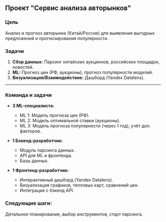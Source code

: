 ## Проект "Сервис анализа авторынков"

### Цель
Анализ и прогноз авторынка (Китай/Россия) для выявления выгодных предложений и прогнозирования популярности.

### Задачи
1.  **Сбор данных:** Парсинг китайских аукционов, российских площадок, новостей.
2.  **ML:** Прогноз цен (РФ, аукционы), прогноз популярности моделей.
3.  **Визуализация/Взаимодействие:** Дашборд (Yandex Datalens).

---
### Команда и задачи

* **3 ML-специалиста:**
    * ML 1: Модель прогноза цен (РФ).
    * ML 2: Модель оптимальной ставки (аукционы).
    * ML 3: Модель прогноза популярности (через 1 год), учёт доп. факторов.

* **1 Бэкенд-разработчик:**
    * Модуль парсинга данных.
    * API для ML и фронтенда.
    * Базы данных.

* **1 Фронтенд-разработчик:**
    * Интерактивный дашборд (Yandex Datalens).
    * Визуализация графиков, тепловых карт, сравнений цен.
    * Интеграция с бэкенд API.

### Следующие шаги:
Детальное планирование, выбор инструментов, старт парсинга.
